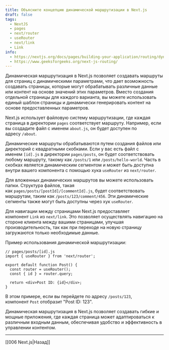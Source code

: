 ```yaml
---
title: Объясните концепцию динамической маршрутизации в Next.js
draft: false
tags:
  - NextJS
  - pages
  - next/router
  - useRouter
  - next/link
  - Link
info:
  - https://nextjs.org/docs/pages/building-your-application/routing/dynamic-routes
  - https://www.geeksforgeeks.org/next-js-routing/
---
```

Динамическая маршрутизация в Next.js позволяет создавать маршруты для страниц с динамическими параметрами, что дает возможность создавать страницы, которые могут обрабатывать различные данные или контент на основе значений этих параметров. Вместо создания отдельной страницы для каждого варианта, вы можете использовать единый шаблон страницы и динамически генерировать контент на основе предоставленных параметров.

Next.js использует файловую систему маршрутизации, где каждая страница в директории `pages` соответствует маршруту. Например, если вы создадите файл с именем `about.js`, он будет доступен по адресу `/about`.

Динамические маршруты обрабатываются путем создания файлов или директорий с квадратными скобками. Если у вас есть файл с именем `[id].js` в директории `pages/posts`, он будет соответствовать любому маршруту, такому как `/posts/1` или `/posts/hello-world`. Часть в скобках является динамическим сегментом и может быть доступна внутри вашего компонента с помощью хука `useRouter` из `next/router`.

Для вложенных динамических маршрутов вы можете использовать папки. Структура файлов, такая как `pages/posts/[postId]/[commentId].js`, будет соответствовать маршрутам, таким как `/posts/123/comment/456`. Эти динамические сегменты также могут быть доступны через хук `useRouter`.

Для навигации между страницами Next.js предоставляет компонент `Link` из `next/link`. Это позволяет осуществлять навигацию на стороне клиента между вашими страницами, улучшая производительность, так как при переходе на новую страницу загружаются только необходимые данные.

Пример использования динамической маршрутизации:

```JSX
// pages/posts/[id].js
import { useRouter } from 'next/router';

export default function Post() {
  const router = useRouter();
  const { id } = router.query;

  return <div>Post ID: {id}</div>;
}
```

В этом примере, если вы перейдете по адресу `/posts/123`, компонент `Post` отобразит "Post ID: 123".

Динамическая маршрутизация в Next.js позволяет создавать гибкие и мощные приложения, где каждая страница может адаптироваться к различным входным данным, обеспечивая удобство и эффективность в управлении контентом.

___

[[006 Next.js|Назад]]
